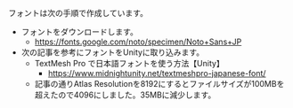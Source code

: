 フォントは次の手順で作成しています。

- フォントをダウンロードします。
  - https://fonts.google.com/noto/specimen/Noto+Sans+JP
- 次の記事を参考にフォントをUnityに取り込みます。
  - TextMesh Pro で日本語フォントを使う方法【Unity】
    - https://www.midnightunity.net/textmeshpro-japanese-font/
  - 記事の通りAtlas Resolutionを8192にするとファイルサイズが100MBを超えたので4096にしました。35MBに減少します。
